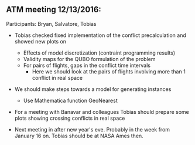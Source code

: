 ATM meeting 12/13/2016:
----------------------

Participants: Bryan, Salvatore, Tobias

* Tobias checked fixed implementation of the conflict precalculation and showed new plots on
  * Effects of model discretization (contraint programming results)
  * Validity maps for the QUBO formulation of the problem
  * For pairs of flights, gaps in the conflict time intervals
    * Here we should look at the pairs of flights involving more than 1 conflict in real space

* We should make steps towards a model for generating instances
  * Use Mathematica function GeoNearest

* For a meeting with Banavar and colleagues Tobias should prepare some plots showing crossing conflicts in real space

* Next meeting in after new year's eve. Probably in the week from January 16 on. Tobias should be at NASA Ames then.
